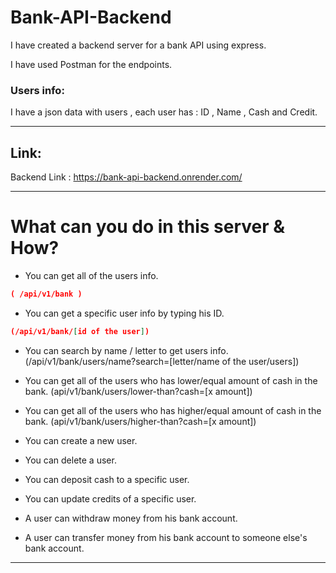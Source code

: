 # Bank-API-Backend

I have created a backend server for a bank API using express.

I have used Postman for the endpoints.

### Users info:

I have a json data with users , each user has : ID , Name , Cash and Credit.

---

## Link:

Backend Link : https://bank-api-backend.onrender.com/

---

# What can you do in this server & How?

- You can get all of the users info.

```json
( /api/v1/bank )
```

- You can get a specific user info by typing his ID.

```json
(/api/v1/bank/[id of the user])
```

- You can search by name / letter to get users info. (/api/v1/bank/users/name?search=[letter/name of the user/users])
- You can get all of the users who has lower/equal amount of cash in the bank. (api/v1/bank/users/lower-than?cash=[x amount])
- You can get all of the users who has higher/equal amount of cash in the bank. (api/v1/bank/users/higher-than?cash=[x amount])

- You can create a new user.
- You can delete a user.

- You can deposit cash to a specific user.
- You can update credits of a specific user.

- A user can withdraw money from his bank account.
- A user can transfer money from his bank account to someone else's bank account.

---
